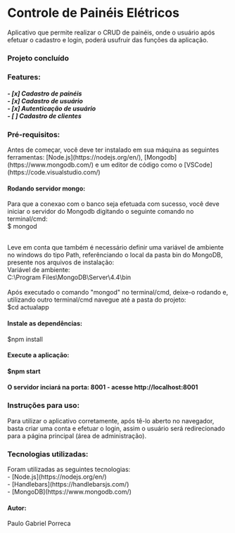 <h1>Controle de Painéis Elétricos</h1>
<p>Aplicativo que permite realizar o CRUD de painéis, onde o usuário após efetuar o cadastro e login, poderá usufruir das funções da aplicação.</p>

<h3>Projeto concluído</h3>

<h3>Features: <h5>
- [x] Cadastro de painéis
  <br>
- [x] Cadastro de usuário
  <br>
- [x] Autenticação de usuário
  <br>
- [ ] Cadastro de clientes


<h3>Pré-requisitos:</h3>
<p>Antes de começar, você deve ter instalado em sua máquina as seguintes ferramentas:
[Node.js](https://nodejs.org/en/), [Mongodb](https://www.mongodb.com/) e um editor de código como o [VSCode](https://code.visualstudio.com/)</p>

<h4>Rodando servidor mongo:</h4>
Para que a conexao com o banco seja efetuada com sucesso, você deve iniciar o servidor do Mongodb digitando o seguinte comando no terminal/cmd:
<br>
$ mongod
<br><br>

Leve em conta que também é necessário definir uma variável de ambiente no windows do tipo Path, referênciando o local da pasta bin do MongoDB, presente nos arquivos de instalação:
<br>
Variável de ambiente:
<br>
C:\Program Files\MongoDB\Server\4.4\bin
<br><br>
Após executado o comando "mongod" no terminal/cmd, deixe-o rodando e, utilizando outro terminal/cmd navegue até a pasta do projeto:
<br>
$cd actualapp
<br>

<h4>Instale as dependências:</h4>
$npm install

<h4>Execute a aplicação:<h4>
$npm start

<h4>O servidor inciará na porta: 8001 - acesse http://localhost:8001</h4>

<h3>Instruções para uso:</h3>
Para utilizar o aplicativo corretamente, após tê-lo aberto no navegador, basta criar uma conta e efetuar o login, assim o usuário será redirecionado para a página principal (área de administração).

<ht>
<h3>Tecnologias utilizadas:</h3>
Foram utilizadas as seguintes tecnologias:
<br>
- [Node.js](https://nodejs.org/en/)
<br>
- [Handlebars](https://handlebarsjs.com/)
<br>
- [MongoDB](https://www.mongodb.com/)



<h4>Autor:</h4>
Paulo Gabriel Porreca

